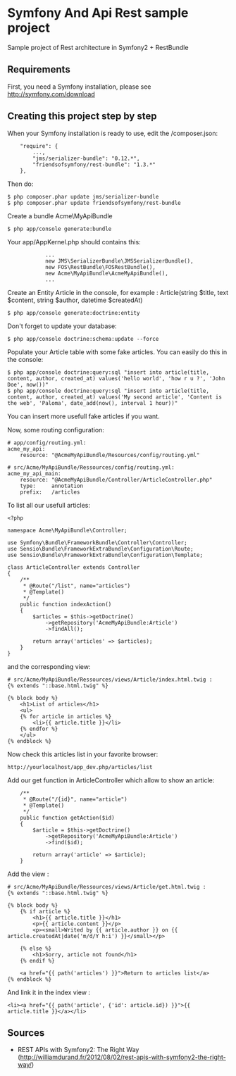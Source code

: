 Symfony And Api Rest sample project
========================

Sample project of Rest architecture in Symfony2 + RestBundle

## Requirements ##

First, you need a Symfony installation, please see http://symfony.com/download

## Creating this project step by step ##

When your Symfony installation is ready to use, edit the /composer.json:
```
    "require": {
        ...,
        "jms/serializer-bundle": "0.12.*",
        "friendsofsymfony/rest-bundle": "1.3.*"
    },
```

Then do:
```
$ php composer.phar update jms/serializer-bundle
$ php composer.phar update friendsofsymfony/rest-bundle
```

Create a bundle Acme\MyApiBundle
```
$ php app/console generate:bundle
```

Your app/AppKernel.php should contains this:
```
            ...
            new JMS\SerializerBundle\JMSSerializerBundle(),
            new FOS\RestBundle\FOSRestBundle(),
            new Acme\MyApiBundle\AcmeMyApiBundle(),
            ...
```

Create an Entity Article in the console,
for example : Article(string $title, text $content, string $author, datetime $createdAt)
```
$ php app/console generate:doctrine:entity
```

Don't forget to update your database:
```
$ php app/console doctrine:schema:update --force
```

Populate your Article table with some fake articles. You can easily do this in the console:
```
$ php app/console doctrine:query:sql "insert into article(title, content, author, created_at) values('hello world', 'how r u ?', 'John Doe', now())"
$ php app/console doctrine:query:sql "insert into article(title, content, author, created_at) values('My second article', 'Content is the web', 'Paloma', date_add(now(), interval 1 hour))"
```
You can insert more usefull fake articles if you want.

Now, some routing configuration:
```
# app/config/routing.yml:
acme_my_api:
    resource: "@AcmeMyApiBundle/Resources/config/routing.yml"
```

```
# src/Acme/MyApiBundle/Ressources/config/routing.yml:
acme_my_api_main:
    resource: "@AcmeMyApiBundle/Controller/ArticleController.php"
    type:     annotation
    prefix:   /articles
```

To list all our usefull articles:
```
<?php

namespace Acme\MyApiBundle\Controller;

use Symfony\Bundle\FrameworkBundle\Controller\Controller;
use Sensio\Bundle\FrameworkExtraBundle\Configuration\Route;
use Sensio\Bundle\FrameworkExtraBundle\Configuration\Template;

class ArticleController extends Controller
{
    /**
     * @Route("/list", name="articles")
     * @Template()
     */
    public function indexAction()
    {
        $articles = $this->getDoctrine()
            ->getRepository('AcmeMyApiBundle:Article')
            ->findAll();

        return array('articles' => $articles);
    }
}
```

and the corresponding view:
```
# src/Acme/MyApiBundle/Ressources/views/Article/index.html.twig :
{% extends "::base.html.twig" %}

{% block body %}
    <h1>List of articles</h1>
    <ul>
    {% for article in articles %}
        <li>{{ article.title }}</li>
    {% endfor %}
    </ul>
{% endblock %}
```

Now check this articles list in your favorite browser:
```
http://yourlocalhost/app_dev.php/articles/list
```

Add our get function in ArticleController which allow to show an article:
```
    /**
     * @Route("/{id}", name="article")
     * @Template()
     */
    public function getAction($id)
    {
        $article = $this->getDoctrine()
            ->getRepository('AcmeMyApiBundle:Article')
            ->find($id);

        return array('article' => $article);
    }
```

Add the view :
```
# src/Acme/MyApiBundle/Ressources/views/Article/get.html.twig :
{% extends "::base.html.twig" %}

{% block body %}
    {% if article %}
        <h1>{{ article.title }}</h1>
        <p>{{ article.content }}</p>
        <p><small>Writed by {{ article.author }} on {{ article.createdAt|date('m/d/Y h:i') }}</small></p>

    {% else %}
        <h1>Sorry, article not found</h1>
    {% endif %}

    <a href="{{ path('articles') }}">Return to articles list</a>
{% endblock %}
```

And link it in the index view :
```
<li><a href="{{ path('article', {'id': article.id}) }}">{{ article.title }}</a></li>
```

## Sources ##
* REST APIs with Symfony2: The Right Way (http://williamdurand.fr/2012/08/02/rest-apis-with-symfony2-the-right-way/)
